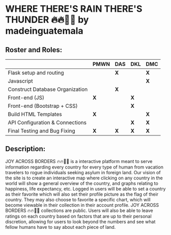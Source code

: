 # WHERE THERE'S RAIN THERE'S THUNDER 🔥🔥😵‍💫 by madeinguatemala


## Roster and Roles:  
|                                        | PMWN       | DAS        |  DKL       | DMC      |
| -------------------------------------- | ---------- | ---------- | ---------- | -------- |
| Flask setup and routing                |            |    **X**   |            |   **X**  |
| Javascript                             |            |            |            |   **X**  |
| Construct Database Organization        |            |    **X**   |            |          |
| Front-end (JS)                         |    **X**   |            |   **X**    |          |
| Front-end (Bootstrap + CSS)            |            |            |   **X**    |          |
| Build HTML Templates                   |    **X**   |            |            |   **X**  |
| API Configuration & Connections        |            |            |   **X**    |   **X**  |
| Final Testing and Bug Fixing           |    **X**   |    **X**   |   **X**    |   **X**  |

## Description:
JOY ACROSS BORDERS 🔥🔥😵‍💫 is a interactive platform meant to serve information regarding every country for every type of human from vacation travelers to rogue individuals seeking asylum in foreign land. Our vision of the site is to create an interactive map where clicking on any country in the world will show a general overview of the country, and graphs relating to happiness, life expectancy, etc. Logged in users will be able to set a country as their favorite which will also set their profile picture as the flag of their country. They may also choose to favorite a specific chart, which will become viewable in their collection in their account profile. JOY ACROSS BORDERS 🔥🔥😵‍💫 collections are public. Users will also be able to leave ratings on each country based on factors that are up to their personal discretion, allowing for users to look beyond the numbers and see what fellow humans have to say about each piece of land.
